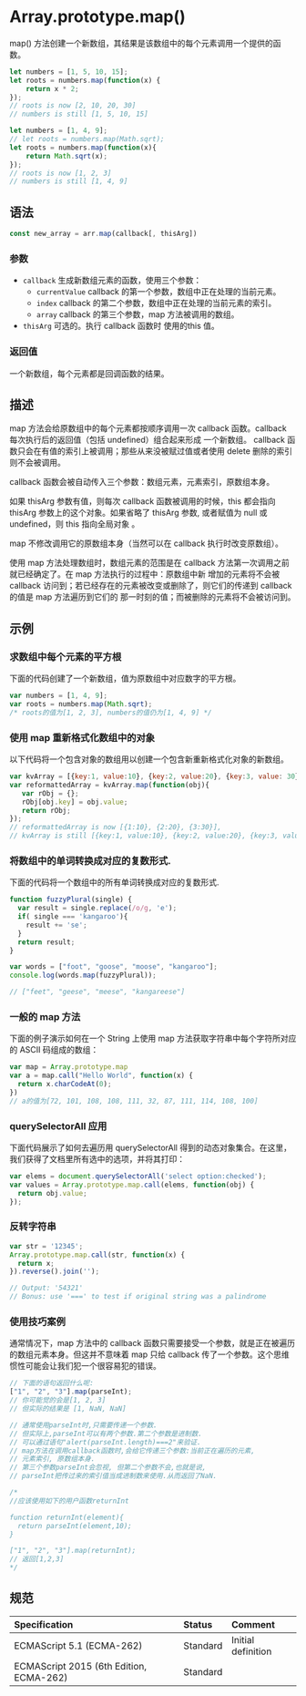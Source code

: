 # Array.prototype.map()

map() 方法创建一个新数组，其结果是该数组中的每个元素调用一个提供的函数。

```javascript
let numbers = [1, 5, 10, 15];
let roots = numbers.map(function(x) {
    return x * 2;
});
// roots is now [2, 10, 20, 30]
// numbers is still [1, 5, 10, 15]

let numbers = [1, 4, 9];
// let roots = numbers.map(Math.sqrt);
let roots = numbers.map(function(x){
    return Math.sqrt(x);
});
// roots is now [1, 2, 3]
// numbers is still [1, 4, 9]
```

## 语法

```javascript
const new_array = arr.map(callback[, thisArg])
```

### 参数

* `callback` 生成新数组元素的函数，使用三个参数：
    * `currentValue` callback 的第一个参数，数组中正在处理的当前元素。
    * `index` callback 的第二个参数，数组中正在处理的当前元素的索引。
    * `array` callback 的第三个参数，map 方法被调用的数组。
* `thisArg` 可选的。执行 callback 函数时 使用的this 值。

### 返回值

一个新数组，每个元素都是回调函数的结果。

## 描述

map 方法会给原数组中的每个元素都按顺序调用一次 callback 函数。callback 每次执行后的返回值（包括 undefined）组合起来形成
一个新数组。 callback 函数只会在有值的索引上被调用；那些从来没被赋过值或者使用 delete 删除的索引则不会被调用。

callback 函数会被自动传入三个参数：数组元素，元素索引，原数组本身。

如果 thisArg 参数有值，则每次 callback 函数被调用的时候，this 都会指向 thisArg 参数上的这个对象。如果省略了 thisArg 参数,
或者赋值为 null 或 undefined，则 this 指向全局对象 。

map 不修改调用它的原数组本身（当然可以在 callback 执行时改变原数组）。

使用 map 方法处理数组时，数组元素的范围是在 callback 方法第一次调用之前就已经确定了。在 map 方法执行的过程中：原数组中新
增加的元素将不会被 callback 访问到；若已经存在的元素被改变或删除了，则它们的传递到 callback 的值是 map 方法遍历到它们的
那一时刻的值；而被删除的元素将不会被访问到。

## 示例

### 求数组中每个元素的平方根

下面的代码创建了一个新数组，值为原数组中对应数字的平方根。
```javascript
var numbers = [1, 4, 9];
var roots = numbers.map(Math.sqrt);
/* roots的值为[1, 2, 3], numbers的值仍为[1, 4, 9] */
```

### 使用 map 重新格式化数组中的对象

以下代码将一个包含对象的数组用以创建一个包含新重新格式化对象的新数组。
```javascript
var kvArray = [{key:1, value:10}, {key:2, value:20}, {key:3, value: 30}];
var reformattedArray = kvArray.map(function(obj){
   var rObj = {};
   rObj[obj.key] = obj.value;
   return rObj;
});
// reformattedArray is now [{1:10}, {2:20}, {3:30}],
// kvArray is still [{key:1, value:10}, {key:2, value:20}, {key:3, value: 30}]
```

### 将数组中的单词转换成对应的复数形式.

下面的代码将一个数组中的所有单词转换成对应的复数形式.
```javascript
function fuzzyPlural(single) {
  var result = single.replace(/o/g, 'e');
  if( single === 'kangaroo'){
    result += 'se';
  }
  return result;
}

var words = ["foot", "goose", "moose", "kangaroo"];
console.log(words.map(fuzzyPlural));

// ["feet", "geese", "meese", "kangareese"]
```

### 一般的 map 方法

下面的例子演示如何在一个 String  上使用 map 方法获取字符串中每个字符所对应的 ASCII 码组成的数组：
```javascript
var map = Array.prototype.map
var a = map.call("Hello World", function(x) {
  return x.charCodeAt(0);
})
// a的值为[72, 101, 108, 108, 111, 32, 87, 111, 114, 108, 100]
```

### querySelectorAll 应用

下面代码展示了如何去遍历用 querySelectorAll 得到的动态对象集合。在这里，我们获得了文档里所有选中的选项，并将其打印：
```javascript
var elems = document.querySelectorAll('select option:checked');
var values = Array.prototype.map.call(elems, function(obj) {
  return obj.value;
});
```

### 反转字符串

```javascript
var str = '12345';
Array.prototype.map.call(str, function(x) {
  return x;
}).reverse().join('');

// Output: '54321'
// Bonus: use '===' to test if original string was a palindrome
```

### 使用技巧案例

通常情况下，map 方法中的 callback 函数只需要接受一个参数，就是正在被遍历的数组元素本身。但这并不意味着 map 只给 callback
传了一个参数。这个思维惯性可能会让我们犯一个很容易犯的错误。
```javascript
// 下面的语句返回什么呢:
["1", "2", "3"].map(parseInt);
// 你可能觉的会是[1, 2, 3]
// 但实际的结果是 [1, NaN, NaN]

// 通常使用parseInt时,只需要传递一个参数.
// 但实际上,parseInt可以有两个参数.第二个参数是进制数.
// 可以通过语句"alert(parseInt.length)===2"来验证.
// map方法在调用callback函数时,会给它传递三个参数:当前正在遍历的元素,
// 元素索引, 原数组本身.
// 第三个参数parseInt会忽视, 但第二个参数不会,也就是说,
// parseInt把传过来的索引值当成进制数来使用.从而返回了NaN.

/*
//应该使用如下的用户函数returnInt

function returnInt(element){
  return parseInt(element,10);
}

["1", "2", "3"].map(returnInt);
// 返回[1,2,3]
*/
```

## 规范

| Specification                           | Status   | Comment            |
|:----------------------------------------|:---------|:-------------------|
| ECMAScript 5.1 (ECMA-262)               | Standard | Initial definition |
| ECMAScript 2015 (6th Edition, ECMA-262) | Standard |                    |